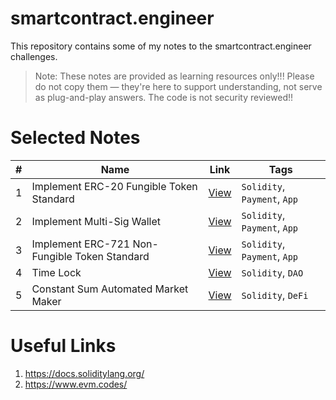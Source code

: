 # smartcontract.engineer

This repository contains some of my notes to the smartcontract.engineer challenges.

> Note: These notes are provided as learning resources only!!! Please do not copy them — they're here to support understanding, not serve as plug-and-play answers. The code is not security reviewed!!

# Selected Notes

| #  | Name                   | Link              | Tags     |
|----|--------------------------------|------------------|---------|
| 1  | Implement ERC-20 Fungible Token Standard         | [View](notes/solidity/ecr20.md) | `Solidity`, `Payment`, `App`        |
| 2  | Implement Multi-Sig Wallet         | [View](notes/solidity/multi_sig_wallet.md) | `Solidity`, `Payment`, `App`        |
| 3  | Implement ERC-721 Non-Fungible Token Standard         | [View](notes/solidity/ecr721.md) | `Solidity`, `Payment`, `App`        |
| 4  | Time Lock        | [View](notes/solidity/time_lock.md) | `Solidity`, `DAO`       |
| 5  | Constant Sum Automated Market Maker       | [View](notes/solidity/defi/constant_sum_amm.md) | `Solidity`, `DeFi`       |

# Useful Links

1. https://docs.soliditylang.org/
1. https://www.evm.codes/

